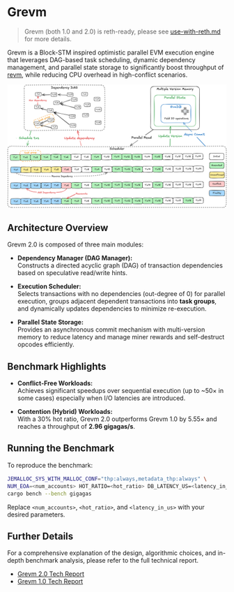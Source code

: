 # Grevm

> Grevm (both 1.0 and 2.0) is reth-ready, please see [use-with-reth.md](use-with-reth.md) for more details.

Grevm is a Block-STM inspired optimistic parallel EVM execution engine that leverages DAG-based task scheduling, dynamic
dependency management, and parallel state storage to significantly boost throughput of
[revm](https://github.com/bluealloy/revm), while reducing CPU overhead in high-conflict scenarios.

![Design Diagram](docs/v2/images/g2design.png)

## Architecture Overview

Grevm 2.0 is composed of three main modules:

- **Dependency Manager (DAG Manager):**  
  Constructs a directed acyclic graph (DAG) of transaction dependencies based on speculative read/write hints.

- **Execution Scheduler:**  
  Selects transactions with no dependencies (out-degree of 0) for parallel execution, groups adjacent dependent
  transactions into **task groups**, and dynamically updates dependencies to minimize re-execution.

- **Parallel State Storage:**  
  Provides an asynchronous commit mechanism with multi-version memory to reduce latency and manage miner rewards and
  self-destruct opcodes efficiently.

## Benchmark Highlights

- **Conflict-Free Workloads:**  
  Achieves significant speedups over sequential execution (up to ~50× in some cases) especially when I/O latencies are
  introduced.

- **Contention (Hybrid) Workloads:**  
  With a 30% hot ratio, Grevm 2.0 outperforms Grevm 1.0 by 5.55× and reaches a throughput of **2.96 gigagas/s**.

## Running the Benchmark

To reproduce the benchmark:

```bash
JEMALLOC_SYS_WITH_MALLOC_CONF="thp:always,metadata_thp:always" \
NUM_EOA=<num_accounts> HOT_RATIO=<hot_ratio> DB_LATENCY_US=<latency_in_us> \
cargo bench --bench gigagas
```

Replace `<num_accounts>`, `<hot_ratio>`, and `<latency_in_us>` with your desired parameters.

## Further Details

For a comprehensive explanation of the design, algorithmic choices, and in-depth benchmark analysis, please refer to the
full technical report.

- [Grevm 2.0 Tech Report](docs/v2/grevm2.md)
- [Grevm 1.0 Tech Report](docs/v1/README.md)

